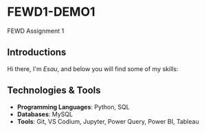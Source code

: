 # FEWD1-DEMO1
FEWD Assignment 1

## Introductions
Hi there, I'm *Esau*, and below you will find some of my skills:

## Technologies & Tools

- **Programming Languages**: Python, SQL
- **Databases**: MySQL
- **Tools**: Git, VS Codium, Jupyter, Power Query, Power BI, Tableau
